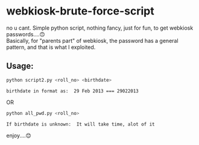 # webkiosk-brute-force-script
no u cant.
Simple python script, nothing fancy, just for fun, to get webkiosk passwords....🙃\
Basically, for "parents part" of webkiosk, the password has a general pattern, and that is what I exploited.
## Usage:
```bash
python script2.py <roll_no> <birthdate>
```
`birthdate in format as:  29 Feb 2013 === 29022013`

OR
```bash
python all_pwd.py <roll_no>
```
`If birthdate is unknown:  It will take time, alot of it`

enjoy....😊
